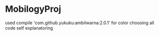 # MobilogyProj
used  compile 'com.github.yukuku:ambilwarna:2.0.1' for color choosing
all code self explanatoring
